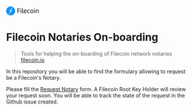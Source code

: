 
[![banner](docs/_media/Logo.png)](https://filecoinproregistry.on.fleek.co/)

# Filecoin Notaries On-boarding

> Tools for helping the on-boarding of Filecoin network notaries
> [filecoin.io](https://filecoin.io/)

In this repository you will be able to find the formulary allowing to request be a
Filecoin's Notary.

Please fill the [Request Notary](https://github.com/keyko-io/filecoin-notaries-onboarding/issues/new/choose) form. A Filecoin Root Key Holder will review your request soon. You will be able to track the state of the request in the Github issue created.